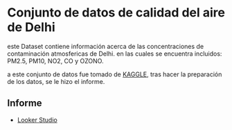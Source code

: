 
# Conjunto de datos de calidad del aire de Delhi

este Dataset contiene información acerca de las concentraciones de contaminación atmosfericas de Delhi. en las cuales se encuentra incluidos: PM2.5, PM10, NO2, CO y OZONO.

a este conjunto de datos fue tomado de [KAGGLE](https://www.kaggle.com/datasets/kunshbhatia/delhi-air-quality-dataset), tras hacer la preparación de los datos, se le hizo el informe. 


## Informe

 - [Looker Studio](https://lookerstudio.google.com/s/vJHMxd9JOOQ)




